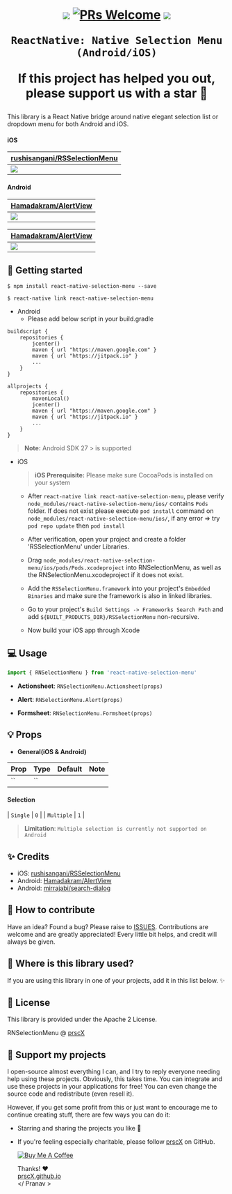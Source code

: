 <h1 align="center">

<p align="center">
  <a href="https://www.npmjs.com/package/react-native-selection-menu"><img src="http://img.shields.io/npm/v/react-native-selection-menu.svg?style=flat" /></a>
  <a href="https://github.com/prscX/react-native-selection-menu/pulls"><img alt="PRs Welcome" src="https://img.shields.io/badge/PRs-welcome-brightgreen.svg" /></a>
  <a href="https://github.com/prscX/react-native-selection-menu#License"><img src="https://img.shields.io/npm/l/react-native-selection-menu.svg?style=flat" /></a>
</p>


    ReactNative: Native Selection Menu (Android/iOS)

If this project has helped you out, please support us with a star 🌟
</h1>
This library is a React Native bridge around native elegant selection list or dropdown menu for both Android and iOS.


#### iOS

| **[rushisangani/RSSelectionMenu](https://github.com/rushisangani/RSSelectionMenu)**             |
| ----------------- |
| <img src="./assets/ios-hero.gif" />                  |

#### Android

| **[Hamadakram/AlertView](https://github.com/Hamadakram/AlertView)**             |
| ----------------- |
| <img src="https://github.com/Hamadakram/AlertView/raw/master/art/Banner.png?raw=true" />                  |

| **[Hamadakram/AlertView](https://github.com/Hamadakram/AlertView)**             |
| ----------------- |
| <img src="https://cloud.githubusercontent.com/assets/8886687/26755439/869f9e6c-48a2-11e7-9e6c-829b573e7730.jpg" />                  |



## 📖 Getting started

`$ npm install react-native-selection-menu --save`

`$ react-native link react-native-selection-menu`

* Android
  * Please add below script in your build.gradle

```
buildscript {
    repositories {
        jcenter()
        maven { url "https://maven.google.com" }
        maven { url "https://jitpack.io" }
        ...
    }
}

allprojects {
    repositories {
        mavenLocal()
        jcenter()
        maven { url "https://maven.google.com" }
        maven { url "https://jitpack.io" }
        ...
    }
}
```


> **Note:** Android SDK 27 > is supported

* iOS
    > **iOS Prerequisite:** Please make sure CocoaPods is installed on your system

  * After `react-native link react-native-selection-menu`, please verify `node_modules/react-native-selection-menu/ios/` contains `Pods` folder. If does not exist please execute `pod install` command on `node_modules/react-native-selection-menu/ios/`, if any error => try `pod repo update` then `pod install`
  * After verification, open your project and create a folder 'RSSelectionMenu' under Libraries.
  * Drag `node_modules/react-native-selection-menu/ios/pods/Pods.xcodeproject` into RNSelectionMenu, as well as the RNSelectionMenu.xcodeproject if it does not exist.
  * Add the `RSSelectionMenu.framework` into your project's `Embedded Binaries` and make sure the framework is also in linked libraries.
  * Go to your project's `Build Settings -> Frameworks Search Path` and add `${BUILT_PRODUCTS_DIR}/RSSelectionMenu` non-recursive.

  * Now build your iOS app through Xcode


## 💻 Usage

```javascript
import { RNSelectionMenu } from 'react-native-selection-menu'
```

* **Actionsheet**: `RNSelectionMenu.Actionsheet(props)`

* **Alert**: `RNSelectionMenu.Alert(props)`

* **Formsheet**: `RNSelectionMenu.Formsheet(props)`




## 💡 Props

- **General(iOS & Android)**

| Prop                   | Type                | Default | Note                                             |
| ---------------------- | ------------------- | ------- | ------------------------------------------------ |
| ``     | ``            |         |                  |

#### Selection
| `Single`     | `0`            |
| `Multiple`     | `1`            |

> **Limitation**: `Multiple selection is currently not supported on Android`



## ✨ Credits

- iOS: [rushisangani/RSSelectionMenu](https://github.com/rushisangani/RSSelectionMenu)
- Android: [Hamadakram/AlertView](https://github.com/Hamadakram/AlertView)
- Android: [mirrajabi/search-dialog](https://github.com/mirrajabi/search-dialog)

## 🤔 How to contribute
Have an idea? Found a bug? Please raise to [ISSUES](https://github.com/prscX/react-native-selection-menu/issues).
Contributions are welcome and are greatly appreciated! Every little bit helps, and credit will always be given.

## 💫 Where is this library used?
If you are using this library in one of your projects, add it in this list below. ✨


## 📜 License
This library is provided under the Apache 2 License.

RNSelectionMenu @ [prscX](https://github.com/prscX)

## 💖 Support my projects
I open-source almost everything I can, and I try to reply everyone needing help using these projects. Obviously, this takes time. You can integrate and use these projects in your applications for free! You can even change the source code and redistribute (even resell it).

However, if you get some profit from this or just want to encourage me to continue creating stuff, there are few ways you can do it:
* Starring and sharing the projects you like 🚀
* If you're feeling especially charitable, please follow [prscX](https://github.com/prscX) on GitHub.

  <a href="https://www.buymeacoffee.com/prscX" target="_blank"><img src="https://www.buymeacoffee.com/assets/img/custom_images/orange_img.png" alt="Buy Me A Coffee" style="height: auto !important;width: auto !important;" ></a>

  Thanks! ❤️
  <br/>
  [prscX.github.io](https://prscx.github.io)
  <br/>
  </ Pranav >
